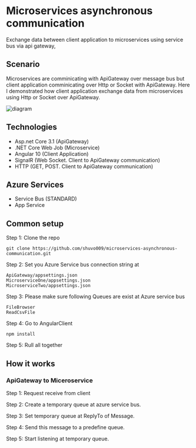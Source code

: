# Microservices asynchronous communication
Exchange data between client application to microservices using service bus via api gateway,  

## Scenario 
Microservices are comminicating with ApiGateway over message bus but client application comminicating over Http or Socket with ApiGateway. Here I demonstrated how client application exchange data from microservices using Http or Socket over ApiGateway.

![diagram](https://github.com/shuvo009/microservices-asynchronous-communication/blob/main/diagram%20.png)

## Technologies
* Asp.net Core 3.1 (ApiGateway)
* .NET Core Web Job (Microservice)
* Angular 10 (Client Application)
* SignalR (Web Socket. Client to ApiGateway communication) 
* HTTP (GET, POST. Client to ApiGateway communication)

## Azure Services
* Service Bus (STANDARD)
* App Service

## Common setup
Step 1: Clone the repo
```
git clone https://github.com/shuvo009/microservices-asynchronous-communication.git

```
Step 2: Set you Azure Service bus connection string at 
```
ApiGateway/appsettings.json
MicroserviceOne/appsettings.json
MicroserviceTwo/appsettings.json
```
Step 3: Please make sure following Queues are exist at Azure service bus
```
FileBrowser
ReadCsvFile
```
Step 4: Go to AngularClient
```
npm install
```
Step 5: Rull all together

## How it works

### ApiGateway to Miceroservice
Step 1: Request receive from client

Step 2: Create a temporary queue at azure service bus.

Step 3: Set temporary queue at ReplyTo of Message.

Step 4: Send this message to a predefine queue.

Step 5: Start listening at temporary queue.

